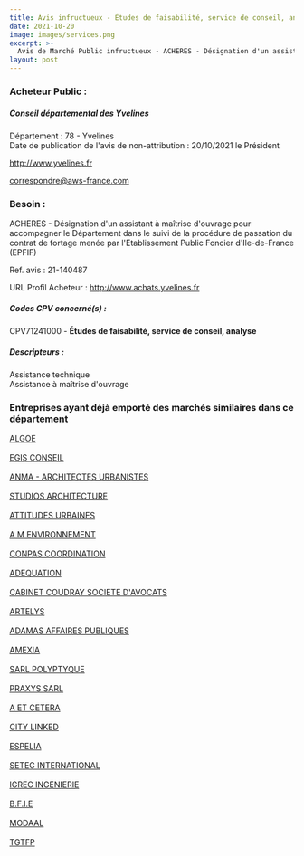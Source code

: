```yaml
---
title: Avis infructueux - Études de faisabilité, service de conseil, analyse
date: 2021-10-20
image: images/services.png
excerpt: >-
  Avis de Marché Public infructueux - ACHERES - Désignation d'un assistant à maîtrise d'ouvrage pour accompagner le Département dans le suivi de la procédure de passation du contrat de fortage menée par l'Etablissement Publ
layout: post
---
```


### Acheteur Public :
##### Conseil départemental des Yvelines
Département : 78 - Yvelines<br/>
Date de publication de l'avis de non-attribution : 20/10/2021
le Président

http://www.yvelines.fr

correspondre@aws-france.com


### Besoin :

ACHERES - Désignation d'un assistant à maîtrise d'ouvrage pour accompagner le Département dans le suivi de la procédure de passation du contrat de fortage menée par l'Etablissement Public Foncier d'Ile-de-France (EPFIF)

Ref. avis : 21-140487

URL Profil Acheteur : http://www.achats.yvelines.fr

##### Codes CPV concerné(s) :
CPV71241000 - **Études de faisabilité, service de conseil, analyse** <br/>

##### Descripteurs :
Assistance technique <br/>
Assistance à maîtrise d'ouvrage <br/>

### Entreprises ayant déjà emporté des marchés similaires dans ce département
<a href="/entreprise-551/siren-352885925">ALGOE</a><br/><br/>
<a href="/entreprise-551/siren-379145527">EGIS CONSEIL</a><br/><br/>
<a href="/entreprise-553/siren-388674459">ANMA - ARCHITECTES URBANISTES</a><br/><br/>
<a href="/entreprise-553/siren-389777830">STUDIOS ARCHITECTURE</a><br/><br/>
<a href="/entreprise-555/siren-398753558">ATTITUDES URBAINES</a><br/><br/>
<a href="/entreprise-556/siren-403525009">A M ENVIRONNEMENT</a><br/><br/>
<a href="/entreprise-556/siren-405392671">CONPAS COORDINATION</a><br/><br/>
<a href="/entreprise-557/siren-412474231">ADEQUATION</a><br/><br/>
<a href="/entreprise-558/siren-422218339">CABINET COUDRAY SOCIETE D'AVOCATS</a><br/><br/>
<a href="/entreprise-559/siren-428895676">ARTELYS</a><br/><br/>
<a href="/entreprise-559/siren-430183897">ADAMAS AFFAIRES PUBLIQUES</a><br/><br/>
<a href="/entreprise-563/siren-452017460">AMEXIA</a><br/><br/>
<a href="/entreprise-564/siren-480808328">SARL POLYPTYQUE</a><br/><br/>
<a href="/entreprise-567/siren-500752837">PRAXYS SARL</a><br/><br/>
<a href="/entreprise-570/siren-518800677">A ET CETERA</a><br/><br/>
<a href="/entreprise-571/siren-525119244">CITY LINKED</a><br/><br/>
<a href="/entreprise-572/siren-534268677">ESPELIA</a><br/><br/>
<a href="/entreprise-573/siren-722013174">SETEC INTERNATIONAL</a><br/><br/>
<a href="/entreprise-575/siren-784564197">IGREC INGENIERIE</a><br/><br/>
<a href="/entreprise-576/siren-800358608">B.F.I.E</a><br/><br/>
<a href="/entreprise-577/siren-801238338">MODAAL</a><br/><br/>
<a href="/entreprise-579/siren-824421515">TGTFP</a><br/><br/>
